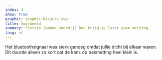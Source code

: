 ```yaml
---
index: 4
show: true
graphic: graphic-bicycle.svg
title: Voorbeeld
summary: Fietste iemand voorbij? Dan krijg je later geen melding
lang: nl
---
```


Het bluetoothsignaal was sterk genoeg omdat jullie dicht bij elkaar waren. Dit duurde alleen zo kort dat de kans op besmetting heel klein is.
